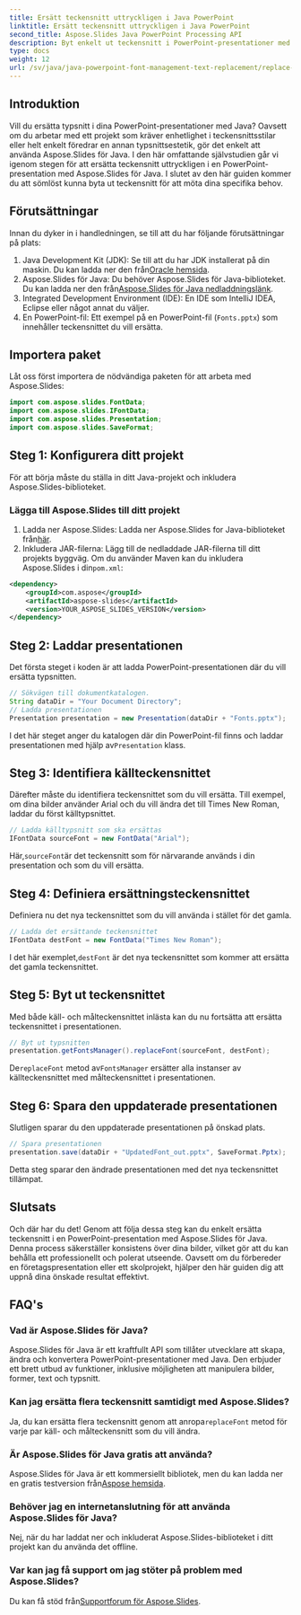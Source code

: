 ```yaml
---
title: Ersätt teckensnitt uttryckligen i Java PowerPoint
linktitle: Ersätt teckensnitt uttryckligen i Java PowerPoint
second_title: Aspose.Slides Java PowerPoint Processing API
description: Byt enkelt ut teckensnitt i PowerPoint-presentationer med Java med Aspose.Slides. Följ vår detaljerade guide för en sömlös teckensnittsövergångsprocess.
type: docs
weight: 12
url: /sv/java/java-powerpoint-font-management-text-replacement/replace-fonts-explicitly-java-powerpoint/
---
```

## Introduktion
Vill du ersätta typsnitt i dina PowerPoint-presentationer med Java? Oavsett om du arbetar med ett projekt som kräver enhetlighet i teckensnittsstilar eller helt enkelt föredrar en annan typsnittsestetik, gör det enkelt att använda Aspose.Slides för Java. I den här omfattande självstudien går vi igenom stegen för att ersätta teckensnitt uttryckligen i en PowerPoint-presentation med Aspose.Slides för Java. I slutet av den här guiden kommer du att sömlöst kunna byta ut teckensnitt för att möta dina specifika behov.
## Förutsättningar
Innan du dyker in i handledningen, se till att du har följande förutsättningar på plats:
1.  Java Development Kit (JDK): Se till att du har JDK installerat på din maskin. Du kan ladda ner den från[Oracle hemsida](https://www.oracle.com/java/technologies/javase-downloads.html).
2.  Aspose.Slides för Java: Du behöver Aspose.Slides för Java-biblioteket. Du kan ladda ner den från[Aspose.Slides för Java nedladdningslänk](https://releases.aspose.com/slides/java/).
3. Integrated Development Environment (IDE): En IDE som IntelliJ IDEA, Eclipse eller något annat du väljer.
4. En PowerPoint-fil: Ett exempel på en PowerPoint-fil (`Fonts.pptx`) som innehåller teckensnittet du vill ersätta.
## Importera paket
Låt oss först importera de nödvändiga paketen för att arbeta med Aspose.Slides:
```java
import com.aspose.slides.FontData;
import com.aspose.slides.IFontData;
import com.aspose.slides.Presentation;
import com.aspose.slides.SaveFormat;
```
## Steg 1: Konfigurera ditt projekt
För att börja måste du ställa in ditt Java-projekt och inkludera Aspose.Slides-biblioteket.
### Lägga till Aspose.Slides till ditt projekt
1.  Ladda ner Aspose.Slides: Ladda ner Aspose.Slides for Java-biblioteket från[här](https://releases.aspose.com/slides/java/).
2. Inkludera JAR-filerna: Lägg till de nedladdade JAR-filerna till ditt projekts byggväg.
 Om du använder Maven kan du inkludera Aspose.Slides i din`pom.xml`:
```xml
<dependency>
    <groupId>com.aspose</groupId>
    <artifactId>aspose-slides</artifactId>
    <version>YOUR_ASPOSE_SLIDES_VERSION</version>
</dependency>
```
## Steg 2: Laddar presentationen
Det första steget i koden är att ladda PowerPoint-presentationen där du vill ersätta typsnitten.
```java
// Sökvägen till dokumentkatalogen.
String dataDir = "Your Document Directory";
// Ladda presentationen
Presentation presentation = new Presentation(dataDir + "Fonts.pptx");
```
 I det här steget anger du katalogen där din PowerPoint-fil finns och laddar presentationen med hjälp av`Presentation` klass.
## Steg 3: Identifiera källteckensnittet
Därefter måste du identifiera teckensnittet som du vill ersätta. Till exempel, om dina bilder använder Arial och du vill ändra det till Times New Roman, laddar du först källtypsnittet.
```java
// Ladda källtypsnitt som ska ersättas
IFontData sourceFont = new FontData("Arial");
```
 Här,`sourceFont`är det teckensnitt som för närvarande används i din presentation och som du vill ersätta.
## Steg 4: Definiera ersättningsteckensnittet
Definiera nu det nya teckensnittet som du vill använda i stället för det gamla.
```java
// Ladda det ersättande teckensnittet
IFontData destFont = new FontData("Times New Roman");
```
 I det här exemplet,`destFont` är det nya teckensnittet som kommer att ersätta det gamla teckensnittet.
## Steg 5: Byt ut teckensnittet
Med både käll- och målteckensnittet inlästa kan du nu fortsätta att ersätta teckensnittet i presentationen.
```java
// Byt ut typsnitten
presentation.getFontsManager().replaceFont(sourceFont, destFont);
```
 De`replaceFont` metod av`FontsManager` ersätter alla instanser av källteckensnittet med målteckensnittet i presentationen.
## Steg 6: Spara den uppdaterade presentationen
Slutligen sparar du den uppdaterade presentationen på önskad plats.
```java
// Spara presentationen
presentation.save(dataDir + "UpdatedFont_out.pptx", SaveFormat.Pptx);
```
Detta steg sparar den ändrade presentationen med det nya teckensnittet tillämpat.
## Slutsats
Och där har du det! Genom att följa dessa steg kan du enkelt ersätta teckensnitt i en PowerPoint-presentation med Aspose.Slides för Java. Denna process säkerställer konsistens över dina bilder, vilket gör att du kan behålla ett professionellt och polerat utseende. Oavsett om du förbereder en företagspresentation eller ett skolprojekt, hjälper den här guiden dig att uppnå dina önskade resultat effektivt.
## FAQ's
### Vad är Aspose.Slides för Java?
Aspose.Slides för Java är ett kraftfullt API som tillåter utvecklare att skapa, ändra och konvertera PowerPoint-presentationer med Java. Den erbjuder ett brett utbud av funktioner, inklusive möjligheten att manipulera bilder, former, text och typsnitt.
### Kan jag ersätta flera teckensnitt samtidigt med Aspose.Slides?
 Ja, du kan ersätta flera teckensnitt genom att anropa`replaceFont` metod för varje par käll- och målteckensnitt som du vill ändra.
### Är Aspose.Slides för Java gratis att använda?
 Aspose.Slides för Java är ett kommersiellt bibliotek, men du kan ladda ner en gratis testversion från[Aspose hemsida](https://releases.aspose.com/).
### Behöver jag en internetanslutning för att använda Aspose.Slides för Java?
Nej, när du har laddat ner och inkluderat Aspose.Slides-biblioteket i ditt projekt kan du använda det offline.
### Var kan jag få support om jag stöter på problem med Aspose.Slides?
 Du kan få stöd från[Supportforum för Aspose.Slides](https://forum.aspose.com/c/slides/11).